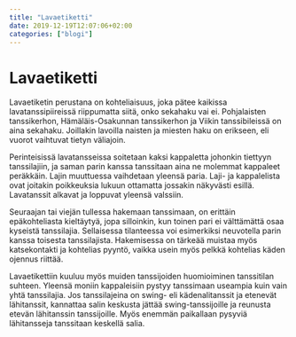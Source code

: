 ```yaml
---
title: "Lavaetiketti"
date: 2019-12-19T12:07:06+02:00
categories: ["blogi"]
---
```

# Lavaetiketti
Lavaetiketin perustana on kohteliaisuus, joka pätee kaikissa lavatanssipiireissä riippumatta siitä, onko sekahaku vai ei. Pohjalaisten tanssikerhon, Hämäläis-Osakunnan tanssikerhon ja Viikin tanssibileissä on aina sekahaku. Joillakin lavoilla naisten ja miesten haku on erikseen, eli vuorot vaihtuvat tietyn väliajoin. 

Perinteisissä lavatansseissa soitetaan kaksi kappaletta johonkin tiettyyn tanssilajiin, ja saman parin kanssa tanssitaan aina ne molemmat kappaleet peräkkäin. Lajin muuttuessa vaihdetaan yleensä paria. Laji- ja kappalelista ovat joitakin poikkeuksia lukuun ottamatta jossakin näkyvästi esillä. Lavatanssit alkavat ja loppuvat yleensä valssiin.

Seuraajan tai viejän tullessa hakemaan tanssimaan, on erittäin epäkohteliasta kieltäytyä, jopa silloinkin, kun toinen pari ei välttämättä osaa kyseistä tanssilajia. Sellaisessa tilanteessa voi esimerkiksi neuvotella parin kanssa toisesta tanssilajista. Hakemisessa on tärkeää muistaa myös katsekontakti ja kohtelias pyyntö, vaikka usein myös pelkkä kohtelias käden ojennus riittää.

Lavaetikettiin kuuluu myös muiden tanssijoiden huomioiminen tanssitilan suhteen. Yleensä moniin kappaleisiin pystyy tanssimaan useampia kuin vain yhtä tanssilajia. Jos tanssilajeina on swing- eli kädenalitanssit ja etenevät lähitanssit, kannattaa salin keskusta jättää swing-tanssijoille ja reunusta etevän lähitanssin tanssijoille. Myös enemmän paikallaan pysyviä lähitansseja tanssitaan keskellä salia.

